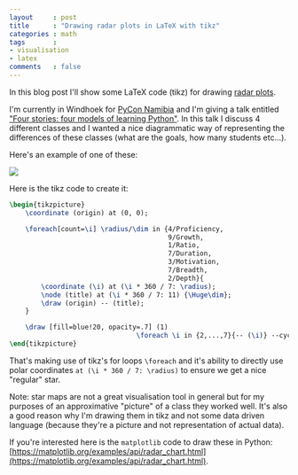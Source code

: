 ```yaml
---
layout     : post
title      : "Drawing radar plots in LaTeX with tikz"
categories : math
tags       :
- visualisation
- latex
comments   : false
---
```


In this blog post I'll show some LaTeX code (tikz) for drawing [radar plots](https://en.wikipedia.org/wiki/Radar_chart).

I'm currently in Windhoek for [PyCon Namibia](na.pycon.org/en/) and I'm giving a
talk entitled ["Four stories: four models of learning
Python"](https://vknight.org/Talks/2018-02-22-four-stories-four-models/index.pdf). In this talk I
discuss 4 different classes and I wanted a nice diagrammatic way of representing
the differences of these classes (what are the goals, how many students etc...).

Here's an example of one of these:

![]({{site.baseurl}}/assets/images/big-class-star-map.png)

Here is the tikz code to create it:

```tex
\begin{tikzpicture}
    \coordinate (origin) at (0, 0);

    \foreach[count=\i] \radius/\dim in {4/Proficiency,
                                        9/Growth,
                                        1/Ratio,
                                        7/Duration,
                                        3/Motivation,
                                        7/Breadth,
                                        2/Depth}{
        \coordinate (\i) at (\i * 360 / 7: \radius);
        \node (title) at (\i * 360 / 7: 11) {\Huge\dim};
        \draw (origin) -- (title);
    }

    \draw [fill=blue!20, opacity=.7] (1)
                                \foreach \i in {2,...,7}{-- (\i)} --cycle;
\end{tikzpicture}
```

That's making use of tikz's for loops `\foreach` and it's ability to directly
use polar coordinates `at (\i * 360 / 7: \radius)` to ensure we get a nice
"regular" star.

Note: star maps are not a great visualisation tool in general but for my
purposes of an approximative "picture" of a class they worked well. It's also a
good reason why I'm drawing them in tikz and not some data driven language
(because they're a picture and not representation of actual data).

If you're interested here is the `matplotlib` code to draw these in Python:
[https://matplotlib.org/examples/api/radar_chart.html](https://matplotlib.org/examples/api/radar_chart.html).

